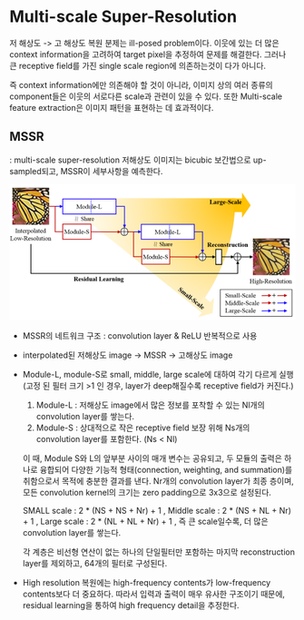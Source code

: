 # Multi-scale Super-Resolution

저 해상도 -> 고 해상도 복원 분제는 ill-posed problem이다. 
이웃에 있는 더 많은 context information을 고려하여 target pixel을 추정하여 문제를 해결한다.
그러나 큰 receptive field를 가진 single scale region에 의존하는것이 다가 아니다.

즉 context information에만 의존해야 할 것이 아니라, 
이미지 상의 여러 종류의 component들은 이웃의 서로다른 scale과 관련이 있을 수 있다.
또한 Multi-scale feature extraction은 이미지 패턴을 표현하는 데 효과적이다.

## MSSR
: multi-scale super-resolution
저해상도 이미지는 bicubic 보간법으로 up-sampled되고, MSSR이 세부사항을 예측한다.

![MSSR structure](./images/MSSR.png)
- MSSR의 네트워크 구조 : convolution layer & ReLU 반복적으로 사용
- interpolated된 저해상도 image -> MSSR -> 고해상도 image

- Module-L, module-S로 small, middle, large scale에 대하여 각기 다르게 실행
  (고정 된 필터 크기 >1 인 경우, layer가 deep해질수록 receptive field가 커진다.)
  
  1. Module-L : 저해상도 image에서 많은 정보를 포착할 수 있는 Nl개의 convolution layer를 쌓는다.
  2. Module-S : 상대적으로 작은 receptive field 보장 위해 Ns개의 convolution layer를 포함한다. (Ns < Nl)
  
  이 때, Module S와 L의 앞부분 사이의 매개 변수는 공유되고, 두 모듈의 출력은 하나로 융합되어 다양한 기능적 형태(connection, weighting, and summation)를 취함으로서 목적에 충분한 결과를 낸다. Nr개의 convolution layer가 최종 층이며, 모든 convolution kernel의 크기는 zero padding으로 3x3으로 설정된다.
  
  SMALL scale : 2 * (NS + NS + Nr) + 1  ,
  Middle scale : 2 * (NS + NL + Nr) + 1 ,
  Large scale : 2 * (NL + NL + Nr) + 1  ,
  즉 큰 scale일수록, 더 많은 convolution layer를 쌓는다.
  
  각 계층은 비선형 연산이 없는 하나의 단일필터만 포함하는 마지막 reconstruction layer를 제외하고, 64개의 필터로 구성된다.
  
- High resolution 복원에는 high-frequency contents가 low-frequency contents보다 더 중요하다. 따라서 입력과 출력이 매우 유사한 구조이기 때문에, residual learning을 통하여 high frequency detail을 추정한다.
